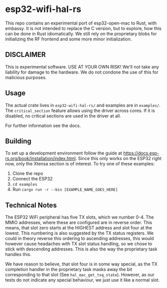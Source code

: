 # esp32-wifi-hal-rs
This repo contains an experimental port of esp32-open-mac to Rust, with embassy. It is not intended to replace the C version, but to explore, how this can be done in Rust idiomatically. We still rely on the proprietary blobs for initializing the RF frontend and some more minor initialization. 
## DISCLAIMER
This is experimental software. USE AT YOUR OWN RISK! We'll not take any liability for damage to the hardware. We do not condone the use of this for malicious purposes.
## Usage
The actual crate lives in `esp32-wifi-hal-rs/` and examples are in `examples/`.
The `critical_section` feature allows using the driver across cores. If it is disabled, no critical sections are used in the driver at all.

For further information see the docs.
## Building
To set up a development environment follow the guide at https://docs.esp-rs.org/book/installation/index.html. Since this only works on the ESP32 right now, only the Xtensa section is of interest.
To try one of these examples:
1. Clone the repo
2. Connect the ESP32
3. `cd examples`
4. Run `cargo run -r --bin [EXAMPLE_NAME_GOES_HERE]`
## Technical Notes
The ESP32 WiFi peripheral has five TX slots, which we number 0-4. The MMIO addresses, where these are configured are in reverse order. This means, that slot zero starts at the HIGHEST address and slot four at the lowest. This numbering is also suggested by the TX status registers. We could in theory reverse this ordering to ascending addresses, this would however cause headaches with TX slot status handling, so we chose to stick with descending addresses. This is also the way the proprietary task handles this.

We have reason to believe, that slot four is in some way special, as the TX completion handler in the proprietary task masks away the bit corresponding to that slot (See `hal_mac_get_txq_state`). However, as our tests do not indicate any special behaviour, we just use it like a normal slot.

